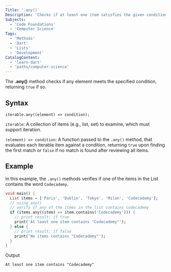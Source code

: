 ```yaml
---
Title: '.any()'
Description: 'Checks if at least one item satisfies the given condition.'
Subjects:
  - 'Code Foundations'
  - 'Computer Science'
Tags:
  - 'Methods'
  - 'Dart'
  - 'Lists'
  - 'Development'
CatalogContent:
  - 'learn-dart'
  - 'paths/computer-science'
---
```


The **.any()** method checks if any element meets the specified condition, returning `true` if so.

## Syntax

```pseudo
iterable.any((element) => condition);
```
`iterable`: A collection of items (e.g., list, set) to examine, which must support iteration.

`(element) => condition`: A function passed to the `.any()` method, that evaluates each iterable item against a condition, returning `true` upon finding the first match or `false` if no match is found after reviewing all items.

## Example

In this example, the `.any()` methods verifies if one of the items in the List contains the word `Codecademy`.

```dart
void main() {
  List items = ['Paris', 'Dublin', 'Tokyo', 'Milan', 'Codecademy'];
  // using any()
  // verify if any of the items in the list contains codecademy
  if (items.any((item) => item.contains('Codecademy'))) {
    // print result; if true
    print('At least one item contains "Codecademy"');
  } else {
    // print result; if false
    print('No items contains "Codecademy"');
  }
}
```

Output
```shell
At least one item contains "Codecademy"
```